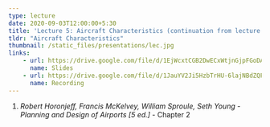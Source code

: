 ```yaml
---
type: lecture
date: 2020-09-03T12:00:00+5:30
title: 'Lecture 5: Aircraft Characteristics (continuation from lecture 4)'
tldr: "Aircraft Characteristics"
thumbnail: /static_files/presentations/lec.jpg
links: 
    - url: https://drive.google.com/file/d/1EjWcxtCGB2DwECxWtjnGjpFGoDAIio04/view?usp=sharing
      name: Slides
    - url: https://drive.google.com/file/d/1JauYV2Ji5HzbTrHU-6lajNBdZQFFeNNw/view?usp=sharing
      name: Recording
---
```

1. *Robert Horonjeff, Francis McKelvey, William Sproule, Seth Young - Planning and Design of Airports [5 ed.]* - Chapter 2